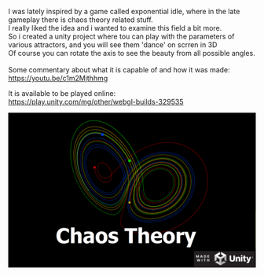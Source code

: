 I was lately inspired by a game called exponential idle, where in the late gameplay there is chaos theory related stuff.\
I really liked the idea and i wanted to examine this field a bit more.\
So i created a unity project where tou can play with the parameters of various attractors, and you will see them 'dance' on scrren in 3D\
Of course you can rotate the axis to see the beauty from all possible angles.\
<br>
Some commentary about what it is capable of and how it was made:\
https://youtu.be/c1m2Mjthhmg

It is available to be played online:\
https://play.unity.com/mg/other/webgl-builds-329535

![alt text](thumbnail.png)

